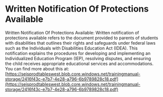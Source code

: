 # Written Notification Of Protections Available
Written Notification Of Protections Available: Written notification of protections available refers to the document provided to parents of students with disabilities that outlines their rights and safeguards under federal laws such as the Individuals with Disabilities Education Act (IDEA). This notification explains the procedures for developing and implementing an Individualized Education Program (IEP), resolving disputes, and ensuring the child receives appropriate educational services and accommodations.
You can find more about this at: [https://seisprodtableswest.blob.core.windows.net/trainingmanual-storage/2416f43c-e7b7-4e28-a796-6b9789828c18.pdf](https://seisprodtableswest.blob.core.windows.net/trainingmanual-storage/2416f43c-e7b7-4e28-a796-6b9789828c18.pdf)